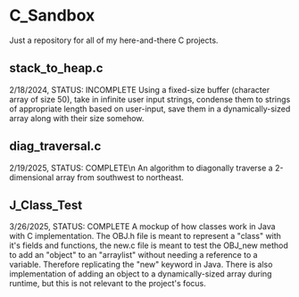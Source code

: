 # C_Sandbox
Just a repository for all of my here-and-there C projects.

## stack_to_heap.c
2/18/2024, STATUS: INCOMPLETE
Using a fixed-size buffer (character array of size 50), take in infinite user input strings, condense them to strings of appropriate length based on user-input, save them in a dynamically-sized array along with their size somehow.

## diag_traversal.c
2/19/2025, STATUS: COMPLETE\n
An algorithm to diagonally traverse a 2-dimensional array from southwest to northeast.

## J_Class_Test
3/26/2025, STATUS: COMPLETE
A mockup of how classes work in Java with C implementation. The OBJ.h file is meant to represent a "class" with it's fields and functions, the new.c file is meant to test the OBJ_new method to add an "object" to an "arraylist" without needing a reference to a variable. Therefore replicating the "new" keyword in Java. There is also implementation of adding an object to a dynamically-sized array during runtime, but this is not relevant to the project's focus.
